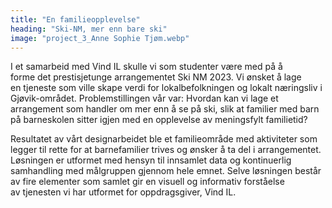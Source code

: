 ```yaml
---
title: "En familieopplevelse"
heading: "Ski-NM, mer enn bare ski"
image: "project_3_Anne Sophie Tjøm.webp"
---
```


I et samarbeid med Vind IL skulle vi som studenter være med på å forme det prestisjetunge arrangementet Ski NM 2023. Vi ønsket å lage en tjeneste som ville skape verdi for lokalbefolkningen og lokalt næringsliv i Gjøvik-området. Problemstillingen vår var: Hvordan kan vi lage et arrangement som handler om mer enn å se på ski, slik at familier med barn på barneskolen sitter igjen med en opplevelse av meningsfylt familietid?

Resultatet av vårt designarbeidet ble et familieområde med aktiviteter som legger til rette for at barnefamilier trives og ønsker å ta del i arrangementet. Løsningen er utformet med hensyn til innsamlet data og kontinuerlig samhandling med målgruppen gjennom hele emnet. Selve løsningen består av fire elementer som samlet gir en visuell og informativ forståelse av tjenesten vi har utformet for oppdragsgiver, Vind IL.
